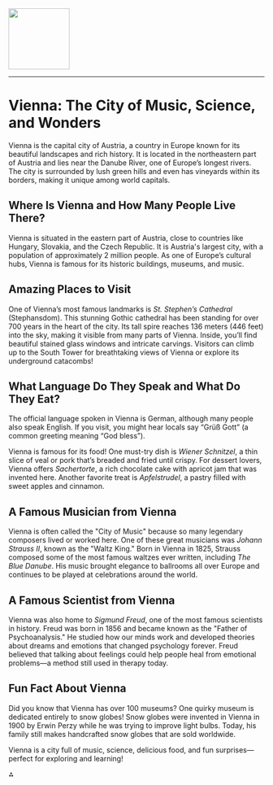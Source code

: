 <img src="https://r2cdn.perplexity.ai/pplx-full-logo-primary-dark%402x.png" class="logo" width="120"/>

---

# Vienna: The City of Music, Science, and Wonders

Vienna is the capital city of Austria, a country in Europe known for its beautiful landscapes and rich history. It is located in the northeastern part of Austria and lies near the Danube River, one of Europe’s longest rivers. The city is surrounded by lush green hills and even has vineyards within its borders, making it unique among world capitals.

## Where Is Vienna and How Many People Live There?

Vienna is situated in the eastern part of Austria, close to countries like Hungary, Slovakia, and the Czech Republic. It is Austria's largest city, with a population of approximately 2 million people. As one of Europe’s cultural hubs, Vienna is famous for its historic buildings, museums, and music.

## Amazing Places to Visit

One of Vienna’s most famous landmarks is *St. Stephen’s Cathedral* (Stephansdom). This stunning Gothic cathedral has been standing for over 700 years in the heart of the city. Its tall spire reaches 136 meters (446 feet) into the sky, making it visible from many parts of Vienna. Inside, you’ll find beautiful stained glass windows and intricate carvings. Visitors can climb up to the South Tower for breathtaking views of Vienna or explore its underground catacombs!

## What Language Do They Speak and What Do They Eat?

The official language spoken in Vienna is German, although many people also speak English. If you visit, you might hear locals say “Grüß Gott” (a common greeting meaning “God bless”).

Vienna is famous for its food! One must-try dish is *Wiener Schnitzel*, a thin slice of veal or pork that’s breaded and fried until crispy. For dessert lovers, Vienna offers *Sachertorte*, a rich chocolate cake with apricot jam that was invented here. Another favorite treat is *Apfelstrudel*, a pastry filled with sweet apples and cinnamon.

## A Famous Musician from Vienna

Vienna is often called the "City of Music" because so many legendary composers lived or worked here. One of these great musicians was *Johann Strauss II*, known as the "Waltz King." Born in Vienna in 1825, Strauss composed some of the most famous waltzes ever written, including *The Blue Danube*. His music brought elegance to ballrooms all over Europe and continues to be played at celebrations around the world.

## A Famous Scientist from Vienna

Vienna was also home to *Sigmund Freud*, one of the most famous scientists in history. Freud was born in 1856 and became known as the "Father of Psychoanalysis." He studied how our minds work and developed theories about dreams and emotions that changed psychology forever. Freud believed that talking about feelings could help people heal from emotional problems—a method still used in therapy today.

## Fun Fact About Vienna

Did you know that Vienna has over 100 museums? One quirky museum is dedicated entirely to snow globes! Snow globes were invented in Vienna in 1900 by Erwin Perzy while he was trying to improve light bulbs. Today, his family still makes handcrafted snow globes that are sold worldwide.

Vienna is a city full of music, science, delicious food, and fun surprises—perfect for exploring and learning!

<div>⁂</div>

